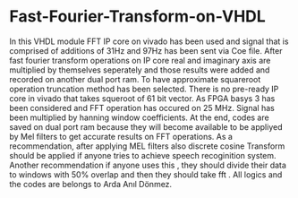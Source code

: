 # Fast-Fourier-Transform-on-VHDL
In this VHDL module FFT IP core on vivado has been used and signal that is comprised of additions of 31Hz and 97Hz has been sent via Coe file. After fast fourier transform operations on IP core real and imaginary axis are multiplied by themselves seperately and those results were added and recorded on another dual port ram. To have approximate squareroot operation truncation method has been selected. There is no pre-ready IP core in vivado that takes squeroot of 61 bit vector. 
As FPGA basys 3 has been considered and FFT operation has occured on 25 MHz. 
Signal has been multiplied by hanning window coefficients. 
At the end, codes are saved on dual port ram because they will become available to be appliyed by Mel filters to get accurate results on FFT operations. 
As a recommendation, after applying MEL filters also discrete cosine Transform should be applied if anyone tries to achieve speech recoginition system. 
Another recommendation if anyone uses this , they should divide their data to windows with 50% overlap and then they should take fft .
All logics and the codes are belongs to Arda Anıl Dönmez.
